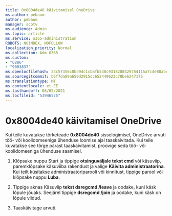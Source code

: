 ```yaml
---
title: 0x8004de40 käivitamisel OneDrive
ms.author: pebaum
author: pebaum
manager: scotv
ms.audience: Admin
ms.topic: article
ms.service: o365-administration
ROBOTS: NOINDEX, NOFOLLOW
localization_priority: Normal
ms.collection: Adm_O365
ms.custom:
- "6886"
- "9003837"
ms.openlocfilehash: 23c57356c8bd94c1cbafb538c9318208429754115a7c4e88abc93d293b5ea6e1
ms.sourcegitcommit: b5f7da89a650d2915dc652449623c78be6247175
ms.translationtype: MT
ms.contentlocale: et-EE
ms.lasthandoff: 08/05/2021
ms.locfileid: "53946575"
---
```

# <a name="0x8004de40-error-when-launching-onedrive"></a>0x8004de40 käivitamisel OneDrive

Kui teile kuvatakse tõrketeade **0x8004de40** sisselogimisel, OneDrive arvuti töö- või koolidomeeniga ühenduse loomise ajal taaskäivitada. Kui teile kuvatakse see tõrge pärast taaskäivitamist, proovige seda töö- või koolidomeeniga ühenduse saamisel.

1. Klõpsake nuppu Start ja  tippige **otsinguväljale tekst cmd** või käsuviip, paremklõpsake käsuviiba rakendust ja valige **Käivita administraatorina**. Kui teilt küsitakse administraatoriparooli või kinnitust, tippige parool või klõpsake nuppu **Luba**.  

2. Tippige aknas Käsuviip **tekst dsregcmd /leave**  ja oodake, kuni käsk lõpule jõuaks. Seejärel tippige **dsregcmd /join** ja oodake, kuni käsk on lõpule viidud.
3. Taaskäivitage arvuti.
